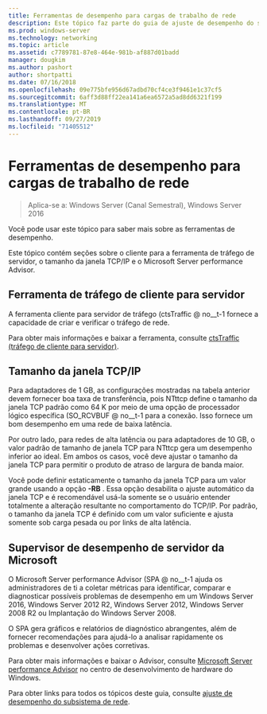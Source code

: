 ```yaml
---
title: Ferramentas de desempenho para cargas de trabalho de rede
description: Este tópico faz parte do guia de ajuste de desempenho do subsistema de rede para o Windows Server 2016.
ms.prod: windows-server
ms.technology: networking
ms.topic: article
ms.assetid: c7789781-87e8-464e-981b-af887d01badd
manager: dougkim
ms.author: pashort
author: shortpatti
ms.date: 07/16/2018
ms.openlocfilehash: 09e775bfe956d67adbd70cf4ce3f9461e1c37cf5
ms.sourcegitcommit: 6aff3d88ff22ea141a6ea6572a5ad8dd6321f199
ms.translationtype: MT
ms.contentlocale: pt-BR
ms.lasthandoff: 09/27/2019
ms.locfileid: "71405512"
---
```

# <a name="performance-tools-for-network-workloads"></a>Ferramentas de desempenho para cargas de trabalho de rede

>Aplica-se a: Windows Server (Canal Semestral), Windows Server 2016

Você pode usar este tópico para saber mais sobre as ferramentas de desempenho.

Este tópico contém seções sobre o cliente para a ferramenta de tráfego de servidor, o tamanho da janela TCP/IP e o Microsoft Server performance Advisor.

##  <a name="bkmk_tuning"></a>Ferramenta de tráfego de cliente para servidor

A ferramenta cliente para servidor de tráfego \(ctsTraffic @ no__t-1 fornece a capacidade de criar e verificar o tráfego de rede.

Para obter mais informações e baixar a ferramenta, consulte [ctsTraffic (tráfego de cliente para servidor)](https://github.com/Microsoft/ctsTraffic).
  
##  <a name="bkmk_size"></a>Tamanho da janela TCP/IP

Para adaptadores de 1 GB, as configurações mostradas na tabela anterior devem fornecer boa taxa de transferência, pois NTttcp define o tamanho da janela TCP padrão como 64 K por meio de uma opção de processador lógico específica \(SO_RCVBUF @ no__t-1 para a conexão. Isso fornece um bom desempenho em uma rede de baixa latência.  

Por outro lado, para redes de alta latência ou para adaptadores de 10 GB, o valor padrão de tamanho de janela TCP para NTttcp gera um desempenho inferior ao ideal. Em ambos os casos, você deve ajustar o tamanho da janela TCP para permitir o produto de atraso de largura de banda maior.  

Você pode definir estaticamente o tamanho da janela TCP para um valor grande usando a opção **-RB** . Essa opção desabilita o ajuste automático da janela TCP e é recomendável usá-la somente se o usuário entender totalmente a alteração resultante no comportamento do TCP/IP. Por padrão, o tamanho da janela TCP é definido com um valor suficiente e ajusta somente sob carga pesada ou por links de alta latência.  

##  <a name="bkmk_advisor"></a>Supervisor de desempenho de servidor da Microsoft

O Microsoft Server performance Advisor \(SPA @ no__t-1 ajuda os administradores de ti a coletar métricas para identificar, comparar e diagnosticar possíveis problemas de desempenho em um Windows Server 2016, Windows Server 2012 R2, Windows Server 2012, Windows Server 2008 R2 ou Implantação do Windows Server 2008. 

O SPA gera gráficos e relatórios de diagnóstico abrangentes, além de fornecer recomendações para ajudá-lo a analisar rapidamente os problemas e desenvolver ações corretivas.  
  
 Para obter mais informações e baixar o Advisor, consulte [Microsoft Server performance Advisor](https://msdn.microsoft.com/library/windows/hardware/dn481522.aspx) no centro de desenvolvimento de hardware do Windows.

Para obter links para todos os tópicos deste guia, consulte [ajuste de desempenho do subsistema de rede](net-sub-performance-top.md).